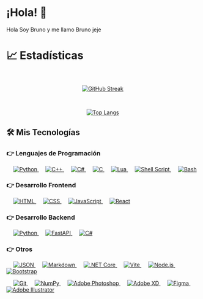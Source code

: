 # ¡Hola! 👋

<div>
  <p align="left">
    Hola Soy Bruno y me llamo Bruno jeje
  </p>
</div>

# 📈 Estadísticas

<div align="center">
  &emsp;

  [![GitHub Streak](https://github-readme-streak-stats.herokuapp.com?user=BrunoTejeria&theme=dark&hide_border=true&locale=es&date_format=j%20M%5B%20Y%5D&exclude_days=Sun%2CSat&card_width=512)](https://git.io/streak-stats)
</div>

<div align="center">
  &emsp;

  [![Top Langs](https://github-readme-stats.vercel.app/api/top-langs/?username=brunotejeria&theme=dark&hide_border=true)](https://github.com/brunotejeria)


</div>

## 🛠️ Mis Tecnologías

### 👉 Lenguajes de Programación

<p align="left">
  &emsp;
  <a href="https://www.python.org" target="_blank">
    <img alt="Python" src="https://img.shields.io/badge/Python%20-%2314354C.svg?logo=python&logoColor=white">
  </a>
  &emsp;
  <a href="https://www.w3schools.com/cpp/" target="_blank">
    <img alt="C++" src="https://img.shields.io/badge/C++%20-%2300599C.svg?logo=c%2B%2B&logoColor=white">
  </a>
  &emsp;
  <a href="https://docs.microsoft.com/en-us/dotnet/csharp/" target="_blank">
    <img alt="C#" src="https://img.shields.io/badge/C%23%20-%23239120.svg?logo=c-sharp&logoColor=white">
  </a>
  &emsp;
  <a href="https://www.learn-c.org/" target="_blank">
    <img alt="C" src="https://img.shields.io/badge/C%20-%2300599C.svg?logo=c&logoColor=white">
  </a>
  &emsp;
  <a href="https://www.lua.org/" target="_blank">
    <img alt="Lua" src="https://img.shields.io/badge/Lua%20-%232C2D72.svg?logo=lua&logoColor=white">
  </a>
  &emsp;
  <a href="https://www.shellscript.sh/" target="_blank">
    <img alt="Shell Script" src="https://img.shields.io/badge/Shell Script-%231180B3.svg?logo=gnu-bash&logoColor=white">
  </a>
  &emsp;
  <a href="https://www.gnu.org/software/bash/" target="_blank">
    <img alt="Bash" src="https://img.shields.io/badge/Bash-%234EAA25.svg?logo=gnu-bash&logoColor=white">
  </a>
</p>

### 👉 Desarrollo Frontend

<p align="left">
  &emsp;
  <a href="https://www.w3.org/html/" target="_blank">
    <img alt="HTML" src="https://img.shields.io/badge/HTML5%20-%23E34F26.svg?logo=html5&logoColor=white">
  </a>
  &emsp;
  <a href="https://www.w3schools.com/css/" target="_blank">
    <img alt="CSS" src="https://img.shields.io/badge/CSS%20-%231572B6.svg?logo=css3&logoColor=white">
  </a>
  &emsp;
  <a href="https://developer.mozilla.org/en-US/docs/Web/JavaScript" target="_blank">
    <img alt="JavaScript" src="https://img.shields.io/badge/JavaScript-%23F7DF1E.svg?logo=javascript&logoColor=black">
  </a>
  &emsp;
  <a href="https://reactjs.org/" target="_blank">
    <img alt="React" src="https://img.shields.io/badge/React%20-%2320232a.svg?logo=react&logoColor=61DAFB">
  </a>
</p>

### 👉 Desarrollo Backend

<p align="left">
  &emsp;
  <a href="https://www.python.org/" target="_blank">
    <img alt="Python" src="https://img.shields.io/badge/Python%20-%233776AB.svg?logo=python&logoColor=white">
  </a>
  &emsp;
  <a href="https://fastapi.tiangolo.com/" target="_blank">
    <img alt="FastAPI" src="https://img.shields.io/badge/FastAPI%20-%230D96F6.svg?logo=fastapi&logoColor=white">
  </a>
  &emsp;
  <a href="https://docs.microsoft.com/en-us/dotnet/csharp/" target="_blank">
    <img alt="C#" src="https://img.shields.io/badge/C%23%20-%23239120.svg?logo=c-sharp&logoColor=white">
  </a>
</p>

### 👉 Otros


  <p align="left">
    &emsp;
    <a href="https://www.json.org/" target="_blank">
      <img alt="JSON" src="https://img.shields.io/badge/JSON%20-%23232F3E.svg?logo=json&logoColor=white">
    </a>
    &emsp;
    <a href="https://daringfireball.net/projects/markdown/" target="_blank">
      <img alt="Markdown" src="https://img.shields.io/badge/Markdown%20-%23000000.svg?logo=markdown&logoColor=white">
    </a>
    &emsp;
    <a href="https://dotnet.microsoft.com/" target="_blank">
      <img alt=".NET Core" src="https://img.shields.io/badge/.NET%20Core%20-%23512BD4.svg?logo=.net&logoColor=white">
    </a>
    &emsp;
    <a href="https://vitejs.dev/" target="_blank">
      <img alt="Vite" src="https://img.shields.io/badge/Vite%20-%230A0A0A.svg?logo=vite&logoColor=white">
    </a>
    &emsp;
    <a href="https://nodejs.org/" target="_blank">
      <img alt="Node.js" src="https://img.shields.io/badge/Node.js%20-%23339933.svg?logo=node.js&logoColor=white">
    </a>
      &emsp;
    <a href="https://getbootstrap.com" target="_blank">
      <img alt="Bootstrap" src="https://img.shields.io/badge/Bootstrap-%23563D7C.svg?style=flat&logo=bootstrap&logoColor=white"/>
    </a>
  </p>
  <p align="left">
    &emsp;
    <a href="https://git-scm.com/" target="_blank">
      <img alt="Git" src="https://img.shields.io/badge/Git%20-%23F05032.svg?logo=git&logoColor=white">
    </a>
    &emsp;
    <a href="https://numpy.org/" target="_blank">
      <img alt="NumPy" src="https://img.shields.io/badge/NumPy-%23013243.svg?logo=numpy&logoColor=white">
    </a>
    &emsp;
    <a href="https://www.adobe.com/products/photoshop.html" target="_blank">
      <img alt="Adobe Photoshop" src="https://img.shields.io/badge/Photoshop-%2331A8FF.svg?logo=adobe-photoshop&logoColor=white">
    </a>
    &emsp;
    <a href="https://www.adobe.com/products/xd.html" target="_blank">
      <img alt="Adobe XD" src="https://img.shields.io/badge/Adobe XD-%23FF26BE.svg?logo=adobe-xd&logoColor=white">
    </a>
    &emsp;
    <a href="https://www.figma.com/" target="_blank">
      <img alt="Figma" src="https://img.shields.io/badge/Figma-%23F24E1E.svg?logo=figma&logoColor=white">
    </a>
    &emsp;
    <a href="https://www.adobe.com/products/illustrator.html" target="_blank">
      <img alt="Adobe Illustrator" src="https://img.shields.io/badge/Illustrator-%23FF9A00.svg?logo=adobe-illustrator&logoColor=white">
    </a>

  </p>
</div>
